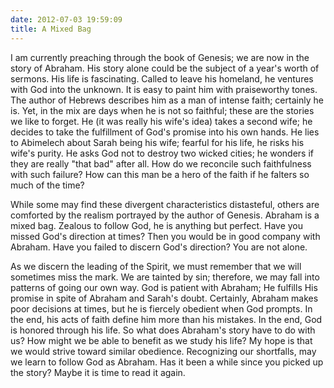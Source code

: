 ```yaml
---
date: 2012-07-03 19:59:09
title: A Mixed Bag
---
```


I am currently preaching through the book of Genesis; we are now in the story of Abraham. His story alone could be the subject of a year's worth of sermons. His life is fascinating. Called to leave his homeland, he ventures with God into the unknown. It is easy to paint him with praiseworthy tones.  The author of Hebrews describes him as a man of intense faith; certainly he is. Yet, in the mix are days when he is not so faithful; these are the stories we like to forget. He (it was really his wife's idea) takes a second wife; he decides to take the fulfillment of God's promise into his own hands. He lies to Abimelech about Sarah being his wife; fearful for his life, he risks his wife's purity. He asks God not to destroy two wicked cities; he wonders if they are really "that bad" after all. How do we reconcile such faithfulness with such failure? How can this man be a hero of the faith if he falters so much of the time?

While some may find these divergent characteristics distasteful, others are comforted by the realism portrayed by the author of Genesis. Abraham is a mixed bag. Zealous to follow God, he is anything but perfect. Have you missed God's direction at times? Then you would be in good company with Abraham. Have you failed to discern God's direction? You are not alone. 

As we discern the leading of the Spirit, we must remember that we will sometimes miss the mark. We are tainted by sin; therefore, we may fall into patterns of going our own way. God is patient with Abraham; He fulfills His promise in spite of Abraham and Sarah's doubt. Certainly, Abraham makes poor decisions at times, but he is fiercely obedient when God prompts. In the end, his acts of faith define him more than his mistakes. In the end, God is honored through his life. So what does Abraham's story have to do with us? How might we be able to benefit as we study his life? My hope is that we would strive toward similar obedience. Recognizing our shortfalls, may we learn to follow God as Abraham. Has it been a while since you picked up the story? Maybe it is time to read it again.
